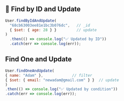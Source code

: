 ## 🔹 Find by ID and Update
```js
User.findByIdAndUpdate(
  "68cb63003ee81e1bc3b076dc",   // _id
  { $set: { age: 28 } }         // update
)
  .then(() => console.log("✅ Updated by ID"))
  .catch(err => console.log(err));

  ```

## Find One and Update
  ```js
  User.findOneAndUpdate(
  { name: "Adam" },             // filter
  { $set: { email: "newadam@gmail.com" } }  // update
)
  .then(() => console.log("✅ Updated by condition"))
  .catch(err => console.log(err));

  ```